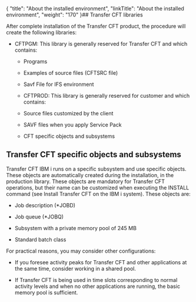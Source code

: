 {
    "title": "About the installed environment",
    "linkTitle": "About the installed environment",
    "weight": "170"
}## Transfer CFT libraries

After complete installation of the Transfer CFT product, the procedure will create the following libraries:

-   CFTPGM: This library is generally reserved for Transfer CFT and which contains:
    -   Programs
    -   Examples of source files (CFTSRC file)
    -   Savf File for IFS environment
    -   CFTPROD: This library is generally reserved for customer and which contains:
    -   Source files customized by the client
    -   SAVF files when you apply Service Pack
    -   CFT specific objects and subsystems

## Transfer CFT specific objects and subsystems

Transfer CFT IBM i runs on a specific subsystem and use specific objects. These objects are automatically created during the installation, in the production library. These objects are mandatory for Transfer CFT operations, but their name can be customized when executing the INSTALL command (see Install Transfer CFT on the IBM i system). These objects are:

-   Job description (\*JOBD)
-   Job queue (\*JOBQ)
-   Subsystem with a private memory pool of 245 MB
-   Standard batch class

For practical reasons, you may consider other configurations:

-   If you foresee activity peaks for Transfer CFT and other applications at the same time, consider working in a shared pool.
-   If Transfer CFT is being used in time slots corresponding to normal activity levels and when no other applications are running, the basic memory pool is sufficient.
